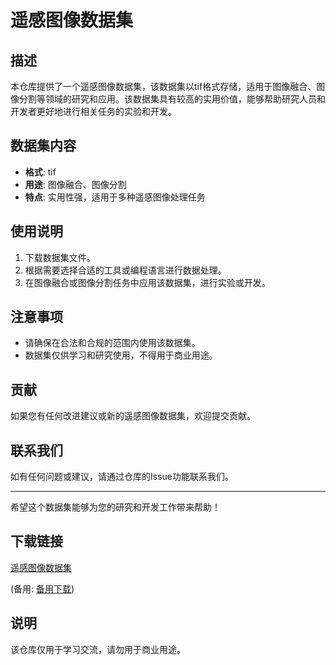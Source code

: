 # 遥感图像数据集

## 描述
本仓库提供了一个遥感图像数据集，该数据集以tif格式存储，适用于图像融合、图像分割等领域的研究和应用。该数据集具有较高的实用价值，能够帮助研究人员和开发者更好地进行相关任务的实验和开发。

## 数据集内容
- **格式**: tif
- **用途**: 图像融合、图像分割
- **特点**: 实用性强，适用于多种遥感图像处理任务

## 使用说明
1. 下载数据集文件。
2. 根据需要选择合适的工具或编程语言进行数据处理。
3. 在图像融合或图像分割任务中应用该数据集，进行实验或开发。

## 注意事项
- 请确保在合法和合规的范围内使用该数据集。
- 数据集仅供学习和研究使用，不得用于商业用途。

## 贡献
如果您有任何改进建议或新的遥感图像数据集，欢迎提交贡献。

## 联系我们
如有任何问题或建议，请通过仓库的Issue功能联系我们。

---

希望这个数据集能够为您的研究和开发工作带来帮助！

## 下载链接
[遥感图像数据集]() 

(备用: [备用下载](https://pan.baidu.com/s/1ZyYRIU1I__I8zGTNbHDkhg?pwd=1234))

## 说明

该仓库仅用于学习交流，请勿用于商业用途。
